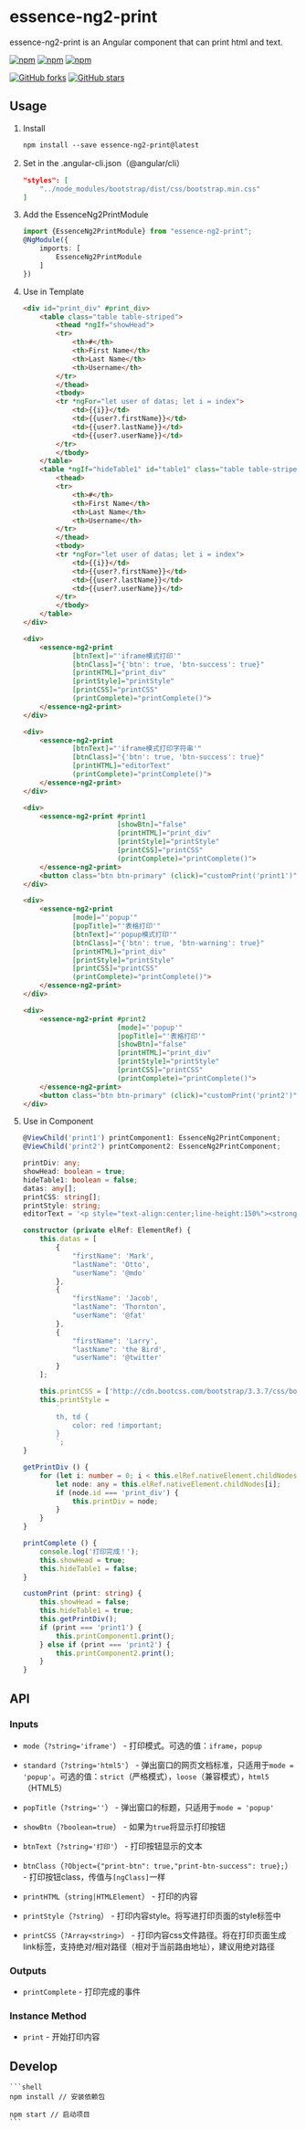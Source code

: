 # essence-ng2-print

essence-ng2-print is an Angular component that can print html and text.

[![npm](https://img.shields.io/npm/v/essence-ng2-print.svg)](https://www.npmjs.com/package/essence-ng2-print)
[![npm](https://img.shields.io/npm/l/essence-ng2-print.svg)](https://www.npmjs.com/package/essence-ng2-print)
[![npm](https://img.shields.io/npm/dm/essence-ng2-print.svg)](https://www.npmjs.com/package/essence-ng2-print)

[![GitHub forks](https://img.shields.io/github/forks/laixiangran/essence-ng2-print.svg?style=social&label=Fork)](https://github.com/laixiangran/essence-ng2-print/fork)
[![GitHub stars](https://img.shields.io/github/stars/laixiangran/essence-ng2-print.svg?style=social&label=Star)](https://github.com/laixiangran/essence-ng2-print)

## Usage

1. Install

	```shell
	npm install --save essence-ng2-print@latest
	```

2. Set in the .angular-cli.json（@angular/cli）

	```json
    "styles": [
        "../node_modules/bootstrap/dist/css/bootstrap.min.css"
    ]
	```

3. Add the EssenceNg2PrintModule

	```typescript
	import {EssenceNg2PrintModule} from "essence-ng2-print";
	@NgModule({
	    imports: [
	        EssenceNg2PrintModule
	    ]
	})
	```

4. Use in Template

	```html
	<div id="print_div" #print_div>
		<table class="table table-striped">
			<thead *ngIf="showHead">
			<tr>
				<th>#</th>
				<th>First Name</th>
				<th>Last Name</th>
				<th>Username</th>
			</tr>
			</thead>
			<tbody>
			<tr *ngFor="let user of datas; let i = index">
				<td>{{i}}</td>
				<td>{{user?.firstName}}</td>
				<td>{{user?.lastName}}</td>
				<td>{{user?.userName}}</td>
			</tr>
			</tbody>
		</table>
		<table *ngIf="hideTable1" id="table1" class="table table-striped">
			<thead>
			<tr>
				<th>#</th>
				<th>First Name</th>
				<th>Last Name</th>
				<th>Username</th>
			</tr>
			</thead>
			<tbody>
			<tr *ngFor="let user of datas; let i = index">
				<td>{{i}}</td>
				<td>{{user?.firstName}}</td>
				<td>{{user?.lastName}}</td>
				<td>{{user?.userName}}</td>
			</tr>
			</tbody>
		</table>
	</div>
	
	<div>
		<essence-ng2-print
				[btnText]="'iframe模式打印'"
				[btnClass]="{'btn': true, 'btn-success': true}"
				[printHTML]="print_div"
				[printStyle]="printStyle"
				[printCSS]="printCSS"
				(printComplete)="printComplete()">
		</essence-ng2-print>
	</div>
	
	<div>
		<essence-ng2-print
				[btnText]="'iframe模式打印字符串'"
				[btnClass]="{'btn': true, 'btn-success': true}"
				[printHTML]="editorText"
				(printComplete)="printComplete()">
		</essence-ng2-print>
	</div>
	
	<div>
		<essence-ng2-print #print1
		                   [showBtn]="false"
		                   [printHTML]="print_div"
		                   [printStyle]="printStyle"
		                   [printCSS]="printCSS"
		                   (printComplete)="printComplete()">
		</essence-ng2-print>
		<button class="btn btn-primary" (click)="customPrint('print1')">自定义打印（iframe模式）</button>
	</div>
	
	<div>
		<essence-ng2-print
				[mode]="'popup'"
				[popTitle]="'表格打印'"
				[btnText]="'popup模式打印'"
				[btnClass]="{'btn': true, 'btn-warning': true}"
				[printHTML]="print_div"
				[printStyle]="printStyle"
				[printCSS]="printCSS"
				(printComplete)="printComplete()">
		</essence-ng2-print>
	</div>
	
	<div>
		<essence-ng2-print #print2
		                   [mode]="'popup'"
		                   [popTitle]="'表格打印'"
		                   [showBtn]="false"
		                   [printHTML]="print_div"
		                   [printStyle]="printStyle"
		                   [printCSS]="printCSS"
		                   (printComplete)="printComplete()">
		</essence-ng2-print>
		<button class="btn btn-primary" (click)="customPrint('print2')">自定义打印（popup模式）</button>
	</div>
	```

5. Use in Component

	```typescript
	@ViewChild('print1') printComponent1: EssenceNg2PrintComponent;
	@ViewChild('print2') printComponent2: EssenceNg2PrintComponent;
	
	printDiv: any;
	showHead: boolean = true;
	hideTable1: boolean = false;
	datas: any[];
	printCSS: string[];
	printStyle: string;
	editorText = '<p style="text-align:center;line-height:150%"><strong><span style="font-family: 宋体;line-height: 150%;font-size: 21px"><span style="font-family:宋体">关于</span>××××工程项目划分的请示（函）</span></strong><span style="font-family: 宋体; font-size: 21px; text-indent: 315px;">&nbsp;</span></p><p style="line-height:150%"><strong><span style="font-family: 宋体;line-height: 150%;font-size: 16px">海淀区水利工程质量监督站：</span></strong></p><p style="text-indent:38px;line-height:150%"><span style=";font-family:宋体;line-height:150%;font-size:16px">××××工程，依据××××文件开始建设。（简述工程概况和主要工程量）。</span></p><p style="text-indent:38px;line-height:150%"><span style=";font-family:宋体;line-height:150%;font-size:16px"><span style="font-family:宋体">根据《水利水电工程施工质量检验与评定规程》</span>SL176-2007）、《水利水电基本建设工程单元工程质量评定标准》（SDJ249-88）及《北京市水利工程施工质量评定标准》等有关规定，结合本工程的实际情况，经研究确认本工程项目共划分为××个单位工程，××个分部工程，××个单元工程。其中主要单位工程××个，分别为 &nbsp;&nbsp;&nbsp;&nbsp;&nbsp;&nbsp;；主要分部工程××个，分别为 &nbsp;&nbsp;&nbsp;&nbsp;&nbsp;&nbsp;&nbsp;&nbsp;&nbsp;&nbsp;；重要隐蔽单元工程××个，分别为 &nbsp;&nbsp;&nbsp;&nbsp;&nbsp;&nbsp;&nbsp;&nbsp;&nbsp;&nbsp;；关键部位单元工程××个，分别为 &nbsp;&nbsp;&nbsp;&nbsp;&nbsp;&nbsp;&nbsp;&nbsp;&nbsp;&nbsp;。具体划分见附表。</span></p><p style="text-indent:38px;line-height:150%"><span style=";font-family:宋体;line-height:150%;font-size:16px">&nbsp;</span></p><p style="text-indent:38px;line-height:150%"><span style=";font-family:宋体;line-height:150%;font-size:16px"><span style="font-family:宋体">附表：</span>××××工程项目划分表</span></p><p style="text-indent:38px;line-height:150%"><span style=";font-family:宋体;line-height:150%;font-size:16px">&nbsp;</span></p><p style="text-indent:38px;line-height:150%"><span style=";font-family:宋体;line-height:150%;font-size:16px">&nbsp;</span></p><p style="text-indent: 406px; line-height: 150%; text-align: right;"><span style=";font-family:宋体;line-height:150%;font-size:16px">××××××（单位）</span></p><p style="text-indent: 398px; line-height: 150%; text-align: right;"><span style=";font-family:宋体;line-height:150%;font-size:16px">××××年××月××日</span></p>';
	
	constructor (private elRef: ElementRef) {
	    this.datas = [
	        {
	            "firstName": 'Mark',
	            "lastName": 'Otto',
	            "userName": '@mdo'
	        },
	        {
	            "firstName": 'Jacob',
	            "lastName": 'Thornton',
	            "userName": '@fat'
	        },
	        {
	            "firstName": 'Larry',
	            "lastName": 'the Bird',
	            "userName": '@twitter'
	        }
	    ];
	
	    this.printCSS = ['http://cdn.bootcss.com/bootstrap/3.3.7/css/bootstrap.min.css'];
	    this.printStyle =
	        `
	        th, td {
	            color: red !important;
	        }
	        `;
	}
	
	getPrintDiv () {
	    for (let i: number = 0; i < this.elRef.nativeElement.childNodes.length; i++) {
	        let node: any = this.elRef.nativeElement.childNodes[i];
	        if (node.id === 'print_div') {
	            this.printDiv = node;
	        }
	    }
	}
	
	printComplete () {
	    console.log('打印完成！');
	    this.showHead = true;
	    this.hideTable1 = false;
	}
	
	customPrint (print: string) {
	    this.showHead = false;
	    this.hideTable1 = true;
	    this.getPrintDiv();
	    if (print === 'print1') {
	        this.printComponent1.print();
	    } else if (print === 'print2') {
	        this.printComponent2.print();
	    }
	}
	```

## API

### Inputs

- `mode`（`?string='iframe'`） - 打印模式。可选的值：`iframe`，`popup`

- `standard`（`?string='html5'`） - 弹出窗口的网页文档标准，只适用于`mode = 'popup'`。可选的值：`strict`（严格模式），`loose`（兼容模式），`html5`（HTML5）

- `popTitle`（`?string=''`） - 弹出窗口的标题，只适用于`mode = 'popup'`

- `showBtn`（`?boolean=true`） - 如果为`true`将显示打印按钮

- `btnText`（`?string='打印'`） - 打印按钮显示的文本

- `btnClass`（`?Object={"print-btn": true,"print-btn-success": true};`） - 打印按钮class，传值与`[ngClass]`一样

- `printHTML`（`string|HTMLElement`） - 打印的内容

- `printStyle`（`?string`） - 打印内容style。将写进打印页面的style标签中

- `printCSS`（`?Array<string>`） - 打印内容css文件路径。将在打印页面生成link标签，支持绝对/相对路径（相对于当前路由地址），建议用绝对路径

### Outputs

- `printComplete` - 打印完成的事件

### Instance Method

- `print` - 开始打印内容

## Develop

	```shell
	npm install // 安装依赖包
	
	npm start // 启动项目
	```
